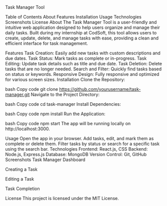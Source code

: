 Task Manager Tool
<!-- Add a primary screenshot here -->

Table of Contents
About
Features
Installation
Usage
Technologies
Screenshots
License
About
The Task Manager Tool is a user-friendly and intuitive web application designed to help users organize and manage their daily tasks. Built during my internship at CodSoft, this tool allows users to create, update, delete, and manage tasks with ease, providing a clean and efficient interface for task management.

Features
Task Creation: Easily add new tasks with custom descriptions and due dates.
Task Status: Mark tasks as complete or in-progress.
Task Editing: Update task details such as title and due date.
Task Deletion: Delete tasks that are no longer needed.
Search and Filter: Quickly find tasks based on status or keywords.
Responsive Design: Fully responsive and optimized for various screen sizes.
Installation
Clone the Repository:

bash
Copy code
git clone https://github.com/yourusername/task-manager.git
Navigate to the Project Directory:

bash
Copy code
cd task-manager
Install Dependencies:

bash
Copy code
npm install
Run the Application:

bash
Copy code
npm start
The app will be running locally on http://localhost:3000.

Usage
Open the app in your browser.
Add tasks, edit, and mark them as complete or delete them.
Filter tasks by status or search for a specific task using the search bar.
Technologies
Frontend: React.js, CSS
Backend: Node.js, Express.js
Database: MongoDB
Version Control: Git, GitHub
Screenshots
Task Manager Dashboard
<!-- Add the screenshot of the dashboard here -->

Creating a Task
<!-- Add a screenshot of creating a task -->

Editing a Task
<!-- Add a screenshot of editing a task -->

Task Completion
<!-- Add a screenshot of marking a task as complete -->

License
This project is licensed under the MIT License.
